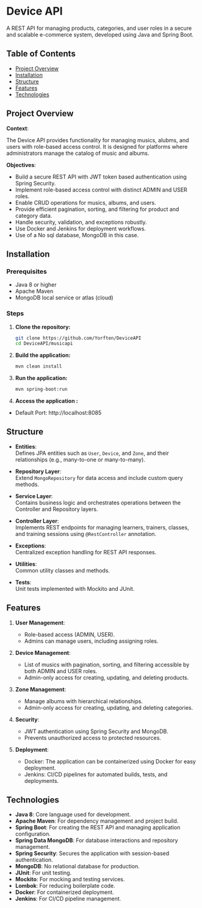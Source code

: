 # Device API

A REST API for managing products, categories, and user roles in a secure and scalable e-commerce system, developed using Java and Spring Boot.

## Table of Contents

- [Project Overview](#project-overview)
- [Installation](#installation)
- [Structure](#structure)
- [Features](#features)
- [Technologies](#technologies)


## Project Overview

**Context**:  

The Device API provides functionality for managing musics, alubms, and users with role-based access control. It is designed for platforms where administrators manage the catalog of music and albums.


**Objectives**:

- Build a secure REST API with JWT token based authentication using Spring Security.
- Implement role-based access control with distinct ADMIN and USER roles.
- Enable CRUD operations for musics, albums, and users.
- Provide efficient pagination, sorting, and filtering for product and category data.
- Handle security, validation, and exceptions robustly.
- Use Docker and Jenkins for deployment workflows.
- Use of a No sql database, MongoDB in this case.

## Installation

### Prerequisites

- Java 8 or higher
- Apache Maven
- MongoDB local service or atlas (cloud)

### Steps

1. **Clone the repository:**

   ```sh
   git clone https://github.com/Yorften/DeviceAPI
   cd DeviceAPI/musicapi

2. **Build the application:**
   ```sh
   mvn clean install

3. **Run the application:**
   ```sh
   mvn spring-boot:run

3. **Access the application :**
  - Default Port: http://localhost:8085

## Structure

- **Entities**:  
  Defines JPA entities such as `User`, `Device`, and `Zone`, and their relationships (e.g., many-to-one or many-to-many).

- **Repository Layer**:  
  Extend `MongoRepository` for data access and include custom query methods.

- **Service Layer**:  
  Contains business logic and orchestrates operations between the Controller and Repository layers.
  
- **Controller Layer**:  
  Implements REST endpoints for managing learners, trainers, classes, and training sessions using `@RestController` annotation.
  
- **Exceptions**:  
  Centralized exception handling for REST API responses.

- **Utilities**:  
  Common utility classes and methods.

- **Tests**:  
  Unit tests implemented with Mockito and JUnit.

## Features

1. **User Management**:
   - Role-based access (ADMIN, USER).
   - Admins can manage users, including assigning roles.

2. **Device Management**:
   - List of musics with pagination, sorting, and filtering accessible by both ADMIN and USER roles.
   - Admin-only access for creating, updating, and deleting products.

3. **Zone Management**:
   - Manage albums with hierarchical relationships.
   - Admin-only access for creating, updating, and deleting categories.

4. **Security**:
   - JWT authentication using Spring Security and MongoDB.
   - Prevents unauthorized access to protected resources.

5. **Deployment**:
   - Docker: The application can be containerized using Docker for easy deployment.
   - Jenkins: CI/CD pipelines for automated builds, tests, and deployments.

## Technologies

- **Java 8**: Core language used for development.
- **Apache Maven**: For dependency management and project build.
- **Spring Boot**: For creating the REST API and managing application configuration.
- **Spring Data MongoDB**: For database interactions and repository management.
- **Spring Security**: Secures the application with session-based authentication.
- **MongoDB**: No relational database for production.
- **JUnit**: For unit testing.
- **Mockito**: For mocking and testing services.
- **Lombok**: For reducing boilerplate code.
- **Docker**: For containerized deployment.
- **Jenkins**: For CI/CD pipeline management.